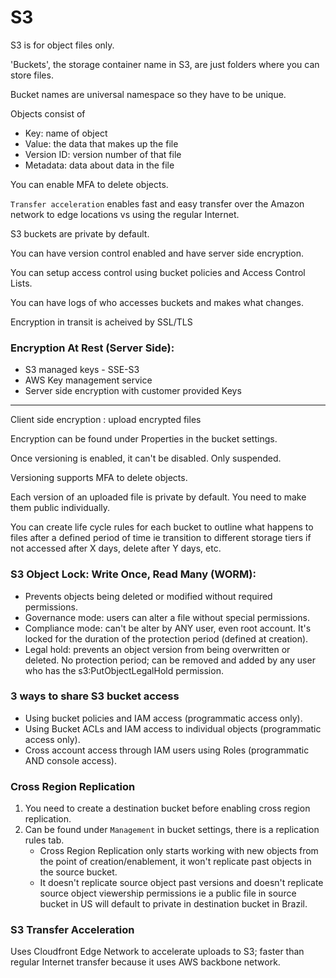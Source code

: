 # S3
S3 is for object files only.

'Buckets', the storage container name in S3, are just folders where you can store files.

Bucket names are universal namespace so they have to be unique.


Objects consist of
- Key: name of object
- Value: the data that makes up the file
- Version ID: version number of that file
- Metadata: data about data in the file


You can enable MFA to delete objects.

`Transfer acceleration` enables fast and easy transfer over the Amazon network to edge locations vs using the regular Internet.



S3 buckets are private by default.


You can have version control enabled and have server side encryption.


You can setup access control using bucket policies and Access Control Lists.


You can have logs of who accesses buckets and makes what changes.

Encryption in transit is acheived by SSL/TLS

### Encryption At Rest (Server Side):
- S3 managed keys - SSE-S3
- AWS Key management service
- Server side encryption with customer provided Keys

---

Client side encryption
: upload encrypted files


Encryption can be found under Properties in the bucket settings.

Once versioning is enabled, it can't be disabled. Only suspended.

Versioning supports MFA to delete objects.

Each version of an uploaded file is private by default. You need to make them public individually.



You can create life cycle rules for each bucket to outline what happens to files after a defined period of time ie transition to different storage tiers if not accessed after X days, delete after Y days, etc.

### S3 Object Lock: Write Once, Read Many (WORM):
- Prevents objects being deleted or modified without required permissions.
- Governance mode: users can alter a file without special permissions.
- Compliance mode: can't be alter by ANY user, even root account. It's locked for the duration of the protection period (defined at creation).
- Legal hold: prevents an object version from being overwritten or deleted. No protection period; can be removed and added by any user who has the s3:PutObjectLegalHold permission.
    
### 3 ways to share S3 bucket access
- Using bucket policies and IAM access (programmatic access only).
- Using Bucket ACLs and IAM access to individual objects (programmatic access only).
- Cross account access through IAM users using Roles (programmatic AND console access).

### Cross Region Replication
1. You need to create a destination bucket before enabling cross region replication.
2. Can be found under `Management` in bucket settings, there is a replication rules tab.
    - Cross Region Replication only starts working with new objects from the point of creation/enablement, it won't replicate past objects in the source bucket.
    - It doesn't replicate source object past versions and doesn't replicate source object viewership permissions ie a public file in source bucket in US will default to private in destination bucket in Brazil.

### S3 Transfer Acceleration
Uses Cloudfront Edge Network to accelerate uploads to S3; faster than regular Internet transfer because it uses AWS backbone network.
    

